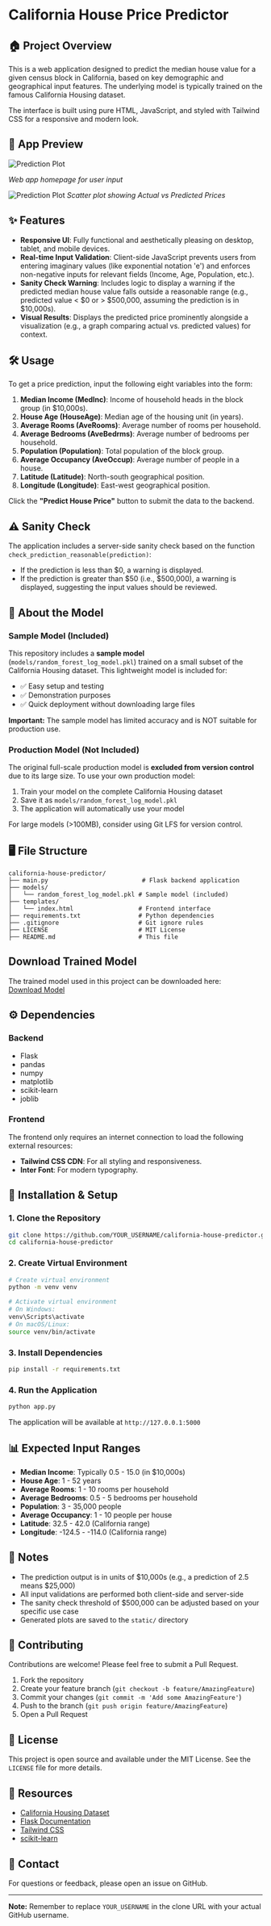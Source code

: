 # California House Price Predictor

## 🏠 Project Overview

This is a web application designed to predict the median house value for a given census block in California, based on key demographic and geographical input features. The underlying model is typically trained on the famous California Housing dataset.

The interface is built using pure HTML, JavaScript, and styled with Tailwind CSS for a responsive and modern look.


## 📸 App Preview

![Prediction Plot](assets/ss2.png)

*Web app homepage for user input*

![Prediction Plot](assets/ss1.png)
*Scatter plot showing Actual vs Predicted Prices*

## ✨ Features

* **Responsive UI**: Fully functional and aesthetically pleasing on desktop, tablet, and mobile devices.
* **Real-time Input Validation**: Client-side JavaScript prevents users from entering imaginary values (like exponential notation 'e') and enforces non-negative inputs for relevant fields (Income, Age, Population, etc.).
* **Sanity Check Warning**: Includes logic to display a warning if the predicted median house value falls outside a reasonable range (e.g., predicted value < $0 or > $500,000, assuming the prediction is in $10,000s).
* **Visual Results**: Displays the predicted price prominently alongside a visualization (e.g., a graph comparing actual vs. predicted values) for context.

## 🛠️ Usage

To get a price prediction, input the following eight variables into the form:

1. **Median Income (MedInc)**: Income of household heads in the block group (in $10,000s).
2. **House Age (HouseAge)**: Median age of the housing unit (in years).
3. **Average Rooms (AveRooms)**: Average number of rooms per household.
4. **Average Bedrooms (AveBedrms)**: Average number of bedrooms per household.
5. **Population (Population)**: Total population of the block group.
6. **Average Occupancy (AveOccup)**: Average number of people in a house.
7. **Latitude (Latitude)**: North-south geographical position.
8. **Longitude (Longitude)**: East-west geographical position.

Click the **"Predict House Price"** button to submit the data to the backend.

## ⚠️ Sanity Check

The application includes a server-side sanity check based on the function `check_prediction_reasonable(prediction)`:

* If the prediction is less than $0, a warning is displayed.
* If the prediction is greater than $50 (i.e., $500,000), a warning is displayed, suggesting the input values should be reviewed.

## 🤖 About the Model

### Sample Model (Included)

This repository includes a **sample model** (`models/random_forest_log_model.pkl`) trained on a small subset of the California Housing dataset. This lightweight model is included for:

- ✅ Easy setup and testing
- ✅ Demonstration purposes
- ✅ Quick deployment without downloading large files

**Important:** The sample model has limited accuracy and is NOT suitable for production use.

### Production Model (Not Included)

The original full-scale production model is **excluded from version control** due to its large size. To use your own production model:

1. Train your model on the complete California Housing dataset
2. Save it as `models/random_forest_log_model.pkl`
3. The application will automatically use your model

For large models (>100MB), consider using Git LFS for version control.

## 🖥️ File Structure

```
california-house-predictor/
├── main.py                          # Flask backend application
├── models/
│   └── random_forest_log_model.pkl # Sample model (included)
├── templates/
│   └── index.html                  # Frontend interface
├── requirements.txt                # Python dependencies
├── .gitignore                      # Git ignore rules
├── LICENSE                         # MIT License
├── README.md                       # This file
```

## Download Trained Model
The trained model used in this project can be downloaded here:  
[Download Model](https://drive.google.com/file/d/17gJSJSdHc8dAgHoEyQPyiIwIwSb6TLjI/view?usp=sharing)


## ⚙️ Dependencies

### Backend
- Flask
- pandas
- numpy
- matplotlib
- scikit-learn
- joblib

### Frontend
The frontend only requires an internet connection to load the following external resources:
* **Tailwind CSS CDN**: For all styling and responsiveness.
* **Inter Font**: For modern typography.

## 🚀 Installation & Setup

### 1. Clone the Repository

```bash
git clone https://github.com/YOUR_USERNAME/california-house-predictor.git
cd california-house-predictor
```

### 2. Create Virtual Environment

```bash
# Create virtual environment
python -m venv venv

# Activate virtual environment
# On Windows:
venv\Scripts\activate
# On macOS/Linux:
source venv/bin/activate
```

### 3. Install Dependencies

```bash
pip install -r requirements.txt
```

### 4. Run the Application

```bash
python app.py
```

The application will be available at `http://127.0.0.1:5000`

## 📊 Expected Input Ranges

* **Median Income**: Typically 0.5 - 15.0 (in $10,000s)
* **House Age**: 1 - 52 years
* **Average Rooms**: 1 - 10 rooms per household
* **Average Bedrooms**: 0.5 - 5 bedrooms per household
* **Population**: 3 - 35,000 people
* **Average Occupancy**: 1 - 10 people per house
* **Latitude**: 32.5 - 42.0 (California range)
* **Longitude**: -124.5 - -114.0 (California range)

## 📝 Notes

* The prediction output is in units of $10,000s (e.g., a prediction of 2.5 means $25,000)
* All input validations are performed both client-side and server-side
* The sanity check threshold of $500,000 can be adjusted based on your specific use case
* Generated plots are saved to the `static/` directory

## 🤝 Contributing

Contributions are welcome! Please feel free to submit a Pull Request.

1. Fork the repository
2. Create your feature branch (`git checkout -b feature/AmazingFeature`)
3. Commit your changes (`git commit -m 'Add some AmazingFeature'`)
4. Push to the branch (`git push origin feature/AmazingFeature`)
5. Open a Pull Request

## 📄 License

This project is open source and available under the MIT License. See the `LICENSE` file for more details.

## 🔗 Resources

- [California Housing Dataset](https://scikit-learn.org/stable/modules/generated/sklearn.datasets.fetch_california_housing.html)
- [Flask Documentation](https://flask.palletsprojects.com/)
- [Tailwind CSS](https://tailwindcss.com/)
- [scikit-learn](https://scikit-learn.org/)

## 📧 Contact

For questions or feedback, please open an issue on GitHub.

---

**Note:** Remember to replace `YOUR_USERNAME` in the clone URL with your actual GitHub username.